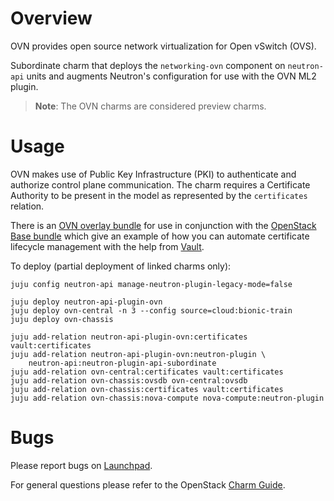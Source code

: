 # Overview

OVN provides open source network virtualization for Open vSwitch (OVS).

Subordinate charm that deploys the ``networking-ovn`` component on
``neutron-api`` units and augments Neutron's configuration for use with
the OVN ML2 plugin.

> **Note**: The OVN charms are considered preview charms.

# Usage

OVN makes use of Public Key Infrastructure (PKI) to authenticate and authorize
control plane communication.  The charm requires a Certificate Authority to be
present in the model as represented by the `certificates` relation.

There is an [OVN overlay bundle](https://github.com/openstack-charmers/openstack-bundles/blob/master/development/overlays/openstack-base-ovn.yaml)
for use in conjunction with the [OpenStack Base bundle](https://github.com/openstack-charmers/openstack-bundles/blob/master/development/openstack-base-bionic-train/bundle.yaml)
which give an example of how you can automate certificate lifecycle management
with the help from [Vault](https://jaas.ai/vault/).

To deploy (partial deployment of linked charms only):

    juju config neutron-api manage-neutron-plugin-legacy-mode=false

    juju deploy neutron-api-plugin-ovn
    juju deploy ovn-central -n 3 --config source=cloud:bionic-train
    juju deploy ovn-chassis

    juju add-relation neutron-api-plugin-ovn:certificates vault:certificates
    juju add-relation neutron-api-plugin-ovn:neutron-plugin \
        neutron-api:neutron-plugin-api-subordinate
    juju add-relation ovn-central:certificates vault:certificates
    juju add-relation ovn-chassis:ovsdb ovn-central:ovsdb
    juju add-relation ovn-chassis:certificates vault:certificates
    juju add-relation ovn-chassis:nova-compute nova-compute:neutron-plugin

# Bugs

Please report bugs on [Launchpad](https://bugs.launchpad.net/charm-neutron-api-plugin-ovn/+filebug).

For general questions please refer to the OpenStack [Charm Guide](https://docs.openstack.org/charm-guide/latest/).
